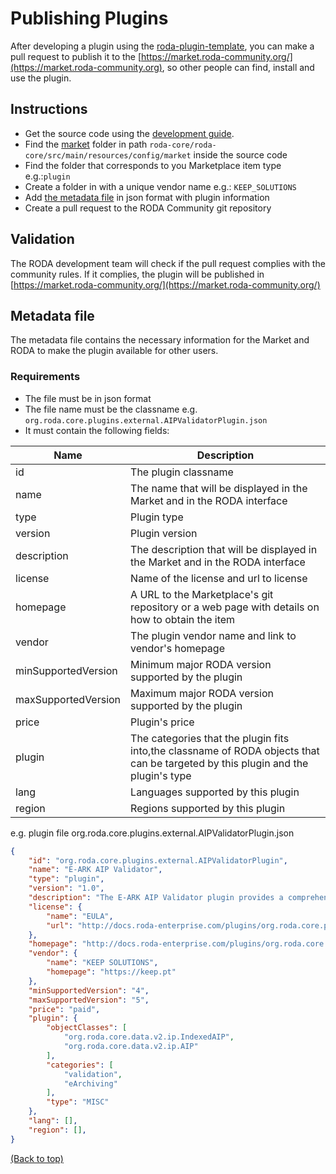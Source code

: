 <div name="top">

# Publishing Plugins

After developing a plugin using the [roda-plugin-template](https://github.com/keeps/roda-plugin-template), you can make 
a pull request to publish it to the [https://market.roda-community.org/](https://market.roda-community.org), so other 
people can find, install and use the plugin.

## Instructions
- Get the source code using the [development guide](./Developers_Guide.md).
- Find the [market](../roda-core/roda-core/src/main/resources/config/market) folder in path `roda-core/roda-core/src/main/resources/config/market` inside the source code
- Find the folder that corresponds to you Marketplace item type e.g.:`plugin`
- Create a folder in with a unique vendor name e.g.: `KEEP_SOLUTIONS`
- Add [the metadata file](#metadata-file) in json format with plugin information
- Create a pull request to the RODA Community git repository

## Validation
The RODA development team will check if the pull request complies with the community rules. 
If it complies, the plugin will be published in [https://market.roda-community.org/](https://market.roda-community.org/)

## Metadata file

The metadata file contains the necessary information for the Market and RODA to make the plugin available for other users.

### Requirements
- The file must be in json format
- The file name must be the classname e.g. `org.roda.core.plugins.external.AIPValidatorPlugin.json`
- It must contain the following fields:

| Name                | Description                                                                                                                      |
| ------------------- | -------------------------------------------------------------------------------------------------------------------------------- |
| id                  | The plugin  classname                                                                                                            |
| name                | The name that will be displayed in the Market and in the RODA interface                                                          |
| type                | Plugin  type                                                                                                                     |
| version             | Plugin version                                                                                                                   |
| description         | The description that will be displayed in the Market and in the RODA interface                                                   |
| license             | Name of the license and url to license                                                                                           |
| homepage            | A URL to the Marketplace's git repository or a web page with details on how to obtain the item                                   |
| vendor              | The plugin vendor name and link to vendor's homepage                                                                             |
| minSupportedVersion | Minimum major RODA version supported by the plugin                                                                               |
| maxSupportedVersion | Maximum major RODA version supported by the plugin                                                                               |
| price               | Plugin's price                                                                                                                   |
| plugin              | The categories that the plugin fits into,the classname of RODA objects that can be targeted by this plugin and the plugin's type |
| lang                | Languages supported by this plugin                                                                                               |
| region              | Regions supported by this plugin                                                                                                 |


e.g. plugin file org.roda.core.plugins.external.AIPValidatorPlugin.json
```json
{
    "id": "org.roda.core.plugins.external.AIPValidatorPlugin",
    "name": "E-ARK AIP Validator",
    "type": "plugin",
    "version": "1.0",
    "description": "The E-ARK AIP Validator plugin provides a comprehensive evaluation to ensure that AIPs meet the requirements outlined in the E-ARK specification, version 2.0.4.",
    "license": {
        "name": "EULA",
        "url": "http://docs.roda-enterprise.com/plugins/org.roda.core.plugins.external.AIPValidatorPlugin/LICENSE.html"
    },
    "homepage": "http://docs.roda-enterprise.com/plugins/org.roda.core.plugins.external.AIPValidatorPlugin",
    "vendor": {
        "name": "KEEP SOLUTIONS",
        "homepage": "https://keep.pt"
    },
    "minSupportedVersion": "4",
    "maxSupportedVersion": "5",
    "price": "paid",
    "plugin": {
        "objectClasses": [
            "org.roda.core.data.v2.ip.IndexedAIP",
            "org.roda.core.data.v2.ip.AIP"
        ],
        "categories": [
            "validation",
            "eArchiving"
        ],
        "type": "MISC"
    },
    "lang": [],
    "region": [],
}
```
[(Back to top)](#top)
